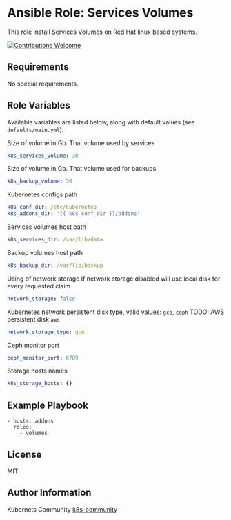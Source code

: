 Ansible Role: Services Volumes
==============================

This role install Services Volumes on Red Hat linux based systems.

[![Contributions Welcome](https://img.shields.io/badge/contributions-welcome-brightgreen.svg?style=flat)](https://github.com/k8s-community/cluster-deploy/issues)

Requirements
------------

No special requirements.


Role Variables
--------------

Available variables are listed below, along with default values (see `defaults/main.yml`):

Size of volume in Gb. That volume used by services
```yaml
k8s_services_volume: 30
```

Size of volume in Gb. That volume used for backups
```yaml
k8s_backup_volume: 30
```

Kubernetes configs path
```yaml
k8s_conf_dir: /etc/kubernetes
k8s_addons_dir: '{{ k8s_conf_dir }}/addons'
```

Services volumes host path
```yaml
k8s_services_dir: /var/lib/data
```

Backup volumes host path
```yaml
k8s_backup_dir: /var/lib/backup
```

Using of network storage
If network storage disabled will use local disk for every requested claim 
```yaml
network_storage: false
```

Kubernetes network persistent disk type, valid values: `gce`, `ceph`
TODO: AWS persistent disk `aws`
```yaml
network_storage_type: gce 
```

Ceph monitor port
```yaml
ceph_monitor_port: 6789
```

Storage hosts names
```yaml
k8s_storage_hosts: {}
```

Example Playbook
----------------

    - hosts: addons
      roles:
        - volumes

License
-------

MIT

Author Information
------------------

Kubernets Community [k8s-community](https://github.com/k8s-community)
